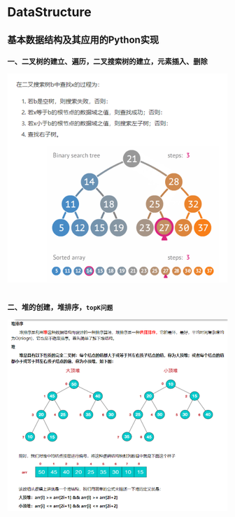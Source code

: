 # DataStructure
## 基本数据结构及其应用的Python实现
### 一、二叉树的建立、遍历，二叉搜索树的建立，元素插入、删除
![二叉搜索树BST](BinaryTreeAndBST/BST.png "二叉搜索树查找元素")  
### 二、堆的创建，堆排序，`topK问题`
![最大堆、最小堆示意图](HeapAndHeapSort/Heap.png "数组描述的堆")  
